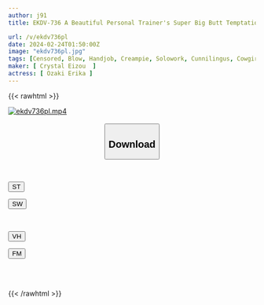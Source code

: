 ```yaml
---
author: j91
title: EKDV-736 A Beautiful Personal Trainer's Super Big Butt Temptation. The Reward For Muscle Training Is An Enhanced Version Of The Cowgirl Position Erika Ozaki

url: /v/ekdv736pl
date: 2024-02-24T01:50:00Z
image: "ekdv736pl.jpg"
tags: [Censored, Blow, Handjob, Creampie, Solowork, Cunnilingus, Cowgirl, Slut, Breasts, 69, Loose SocksLotionFacesittingInstructorHuge ButtBack	]
maker: [ Crystal Eizou  ]
actress: [ Ozaki Erika ]
---
```



{{< rawhtml >}}

<div class="video" data-videoid="2aXwjAOOogIxgz">
    <a href="javascript:;">
        <img src="/v/ekdv736pl/ekdv736pl.jpg" width="WIDTH" height="HEIGHT" alt="ekdv736pl.mp4" loading="lazy">
    </a>
</div>

<script type="text/javascript" src="https://j91.asia/asset/on-demand-st.js"></script>

<br>
  <link rel="stylesheet" href="https://j91.asia/asset/bs5.css">
  
  <center>
  <button class="btn btn-primary" type="button" data-bs-toggle="collapse" data-bs-target=".multi-collapse" aria-expanded="false" aria-controls="multiCollapseExample1 multiCollapseExample2"><h2>Download</h2></button></center>
</p>
<div class="row">
  <div class="col">
    <div class="collapse multi-collapse" id="multiCollapseExample1">
      <div class="card card-body">
	      	      <br>
<div class="buttons">  
<p><a href="https://streamtape.to/v/2aXwjAOOogIxgz" target="_blank"><button class="btn-hover color-3"><i class="fa fa-download"></i> ST</button></a></p>
<p><a href="https://cdnwish.com/s67u8dfmgibg" target="_blank"><button class="btn-hover color-2"><i class="fa fa-download"></i> SW</button></a></p></div>
    </div>
  </div>
</div>
  <div class="col">
    <div class="collapse multi-collapse" id="multiCollapseExample2">
      <div class="card card-body">
	      <br>
<div class="buttons">
<p><a href="https://vidhidepro.com/f/wwsqsm0wbi4z"><button class="btn-hover color-9"><i class="fa fa-download"></i> VH</button></a></p>
<p><a href="https://filemoon.sx/d/if9r3olgwcik"><button class="btn-hover color-8"><i class="fa fa-download"></i> FM</button></a></p></div>
<br><br>
      </div>
    </div>
  </div>
</div>

{{< /rawhtml >}}